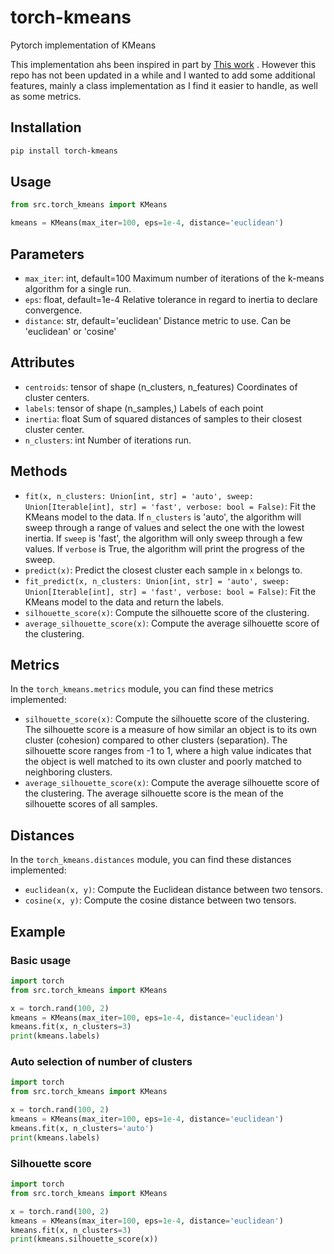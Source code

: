 # torch-kmeans
Pytorch implementation of KMeans


This implementation ahs been inspired in part by [This work](subhadarship.github.io/kmeans_pytorch) . However this repo has not been updated in a while and I wanted to add some additional features, mainly a class implementation as I find it easier to handle, as well as some metrics.

## Installation
```bash
pip install torch-kmeans
```

## Usage

```python
from src.torch_kmeans import KMeans

kmeans = KMeans(max_iter=100, eps=1e-4, distance='euclidean')
```

## Parameters

- `max_iter`: int, default=100
    Maximum number of iterations of the k-means algorithm for a single run.
- `eps`: float, default=1e-4
    Relative tolerance in regard to inertia to declare convergence.
- `distance`: str, default='euclidean'
    Distance metric to use. Can be 'euclidean' or 'cosine'

## Attributes

- `centroids`: tensor of shape (n_clusters, n_features)
    Coordinates of cluster centers.
- `labels`: tensor of shape (n_samples,)
    Labels of each point
- `inertia`: float
    Sum of squared distances of samples to their closest cluster center.
- `n_clusters`: int
    Number of iterations run.

## Methods

- `fit(x, n_clusters: Union[int, str] = 'auto', sweep: Union[Iterable[int], str] = 'fast', verbose: bool = False)`: 
    Fit the KMeans model to the data. If `n_clusters` is 'auto', the algorithm will sweep through a range of values and select the one with the lowest inertia. If `sweep` is 'fast', the algorithm will only sweep through a few values. If `verbose` is True, the algorithm will print the progress of the sweep.
- `predict(x)`: 
    Predict the closest cluster each sample in `x` belongs to.
- `fit_predict(x, n_clusters: Union[int, str] = 'auto', sweep: Union[Iterable[int], str] = 'fast', verbose: bool = False)`: 
    Fit the KMeans model to the data and return the labels.
- `silhouette_score(x)`: 
    Compute the silhouette score of the clustering.
- `average_silhouette_score(x)`: 
    Compute the average silhouette score of the clustering.


## Metrics
In the `torch_kmeans.metrics` module, you can find these metrics implemented:
- `silhouette_score(x)`: 
    Compute the silhouette score of the clustering. The silhouette score is a measure of how similar an object is to its own cluster (cohesion) compared to other clusters (separation). The silhouette score ranges from -1 to 1, where a high value indicates that the object is well matched to its own cluster and poorly matched to neighboring clusters.
- `average_silhouette_score(x)`: 
    Compute the average silhouette score of the clustering. The average silhouette score is the mean of the silhouette scores of all samples.

## Distances
In the `torch_kmeans.distances` module, you can find these distances implemented:
- `euclidean(x, y)`: 
    Compute the Euclidean distance between two tensors.
- `cosine(x, y)`: 
    Compute the cosine distance between two tensors.

## Example

### Basic usage

```python
import torch
from src.torch_kmeans import KMeans

x = torch.rand(100, 2)
kmeans = KMeans(max_iter=100, eps=1e-4, distance='euclidean')
kmeans.fit(x, n_clusters=3)
print(kmeans.labels)
```

### Auto selection of number of clusters

```python
import torch
from src.torch_kmeans import KMeans

x = torch.rand(100, 2)
kmeans = KMeans(max_iter=100, eps=1e-4, distance='euclidean')
kmeans.fit(x, n_clusters='auto')
print(kmeans.labels)
```

### Silhouette score

```python
import torch
from src.torch_kmeans import KMeans

x = torch.rand(100, 2)
kmeans = KMeans(max_iter=100, eps=1e-4, distance='euclidean')
kmeans.fit(x, n_clusters=3)
print(kmeans.silhouette_score(x))
```